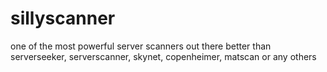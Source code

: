 # sillyscanner
one of the most powerful server scanners out there better than serverseeker, serverscanner, skynet, copenheimer, matscan or any others
